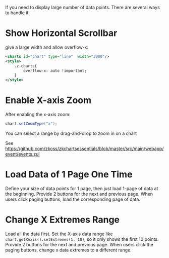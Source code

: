 If you need to display large number of data points. There are several
ways to handle it:

# Show Horizontal Scrollbar

give a large width and allow overflow-x:

``` xml
<charts id="chart" type="line"  width="3000"/>
<style>
    .z-charts{
        overflow-x: auto !important;
    }
</style>
```

# Enable X-axis Zoom

After enabling the x-axis zoom:

``` java
chart.setZoomType("x");
```

You can select a range by drag-and-drop to zoom in on a chart

See
<https://github.com/zkoss/zkchartsessentials/blob/master/src/main/webapp/event/events.zul>

# Load Data of 1 Page One Time

Define your size of data points for 1 page, then just load 1-page of
data at the beginning. Provide 2 buttons for the next and previous page.
When users click paging buttons, load the corresponding page of data.

# Change X Extremes Range

Load all the data first. Set the X-axis data range like
`chart.getXAxis().setExtremes(1, 10)`, so it only shows the first 10
points. Provide 2 buttons for the next and previous page. When users
click the paging buttons, change x data extremes to a different range.
